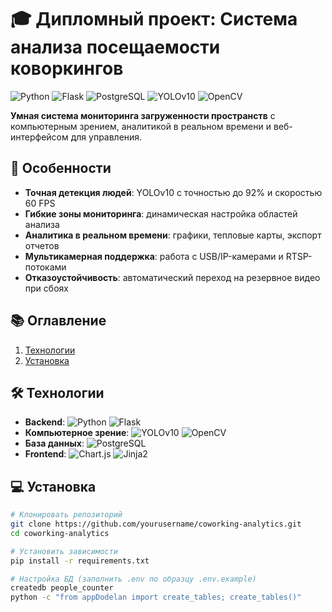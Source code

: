 # 🎓 Дипломный проект: Система анализа посещаемости коворкингов

![Python](https://img.shields.io/badge/Python-3.10%2B-blue)
![Flask](https://img.shields.io/badge/Flask-2.3.2-green)
![PostgreSQL](https://img.shields.io/badge/PostgreSQL-15-blue)
![YOLOv10](https://img.shields.io/badge/YOLOv10-ultralytics-red)
![OpenCV](https://img.shields.io/badge/OpenCV-4.8-lightgrey)

**Умная система мониторинга загруженности пространств** с компьютерным зрением, аналитикой в реальном времени и веб-интерфейсом для управления.

## 🚀 Особенности
- **Точная детекция людей**: YOLOv10 с точностью до 92% и скоростью 60 FPS
- **Гибкие зоны мониторинга**: динамическая настройка областей анализа
- **Аналитика в реальном времени**: графики, тепловые карты, экспорт отчетов
- **Мультикамерная поддержка**: работа с USB/IP-камерами и RTSP-потоками
- **Отказоустойчивость**: автоматический переход на резервное видео при сбоях


## 📚 Оглавление
1. [Технологии](#-технологии)
2. [Установка](#-установка)

## 🛠 Технологии
- **Backend**: 
  ![Python](https://img.shields.io/badge/Python-3.10-3776AB?logo=python)
  ![Flask](https://img.shields.io/badge/Flask-2.3.2-000000?logo=flask)
- **Компьютерное зрение**: 
  ![YOLOv10](https://img.shields.io/badge/YOLOv10-ultralytics-red)
  ![OpenCV](https://img.shields.io/badge/OpenCV-4.8-5C3EE8?logo=opencv)
- **База данных**: 
  ![PostgreSQL](https://img.shields.io/badge/PostgreSQL-15-4169E1?logo=postgresql)
- **Frontend**: 
  ![Chart.js](https://img.shields.io/badge/Chart.js-4.4-FF6384?logo=chart.js)
  ![Jinja2](https://img.shields.io/badge/Jinja2-3.1.2-b41717)

## 💻 Установка
```bash
# Клонировать репозиторий
git clone https://github.com/yourusername/coworking-analytics.git
cd coworking-analytics

# Установить зависимости
pip install -r requirements.txt

# Настройка БД (заполнить .env по образцу .env.example)
createdb people_counter
python -c "from appDodelan import create_tables; create_tables()"
